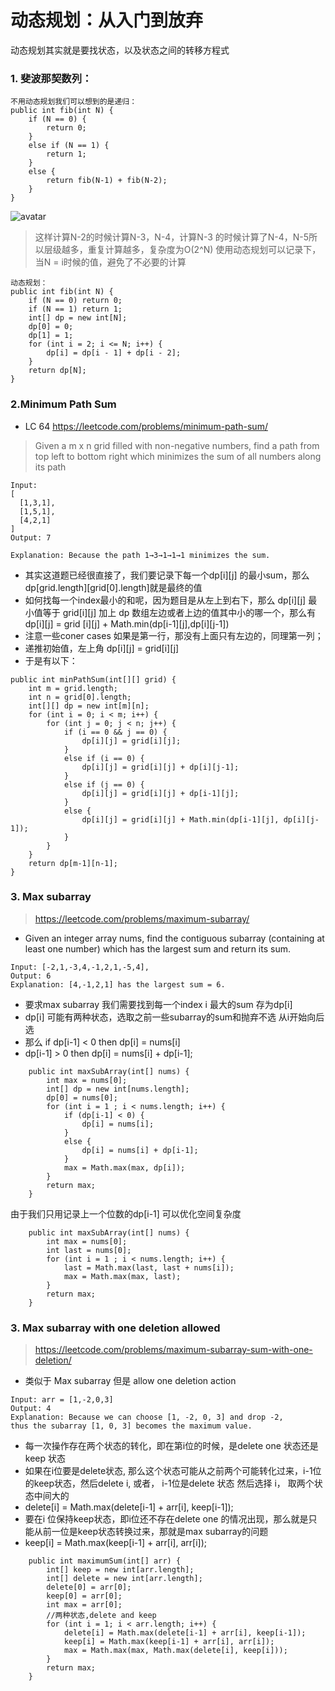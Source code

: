 # 动态规划：从入门到放弃


动态规划其实就是要找状态，以及状态之间的转移方程式

### 1. 斐波那契数列：

``` 
不用动态规划我们可以想到的是递归：
public int fib(int N) {
	if (N == 0) {
		return 0;
	} 
	else if (N == 1) {
	 	return 1;
  	} 
  	else {
   		return fib(N-1) + fib(N-2);
  	}
}  
```  
![avatar](https://images2017.cnblogs.com/blog/1281271/201711/1281271-20171120135408758-1412997977.png)

> 这样计算N-2的时候计算N-3，N-4，计算N-3 的时候计算了N-4，N-5所以层级越多，重复计算越多，复杂度为O(2^N)
> 使用动态规划可以记录下，当N = i时候的值，避免了不必要的计算 

```
动态规划：
public int fib(int N) {
	if (N == 0) return 0;
	if (N == 1) return 1;
	int[] dp = new int[N];
	dp[0] = 0;
	dp[1] = 1;
	for (int i = 2; i <= N; i++) {
		dp[i] = dp[i - 1] + dp[i - 2];
	}
	return dp[N];
}
```
### 2.Minimum Path Sum
- LC 64 https://leetcode.com/problems/minimum-path-sum/

> Given a m x n grid filled with non-negative numbers, find a path from top left to bottom right which minimizes the sum of all numbers along its path

```
Input:
[
  [1,3,1],
  [1,5,1],
  [4,2,1]
]
Output: 7

Explanation: Because the path 1→3→1→1→1 minimizes the sum.

```

- 其实这道题已经很直接了，我们要记录下每一个dp[i][j] 的最小sum，那么dp[grid.length][grid[0].length]就是最终的值
- 如何找每一个index最小的和呢，因为题目是从左上到右下，那么 dp[i][j] 最小值等于 grid[i][j] 加上 dp 数组左边或者上边的值其中小的哪一个，那么有 dp[i][j] = grid [i][j] + Math.min(dp[i-1][j],dp[i][j-1])
-  注意一些coner cases 如果是第一行，那没有上面只有左边的，同理第一列；
-  递推初始值，左上角 dp[i][j] = grid[i][j]
-  于是有以下：

```
public int minPathSum(int[][] grid) {
	int m = grid.length;
	int n = grid[0].length;
	int[][] dp = new int[m][n];
	for (int i = 0; i < m; i++) {
   		for (int j = 0; j < n; j++) {
			if (i == 0 && j == 0) {
				dp[i][j] = grid[i][j];
			} 
			else if (i == 0) {
				dp[i][j] = grid[i][j] + dp[i][j-1];
			}
			else if (j == 0) {
				dp[i][j] = grid[i][j] + dp[i-1][j];
			}
			else {
				dp[i][j] = grid[i][j] + Math.min(dp[i-1][j], dp[i][j-1]);
			}
		}
 	}
 	return dp[m-1][n-1];
}
```


### 3. Max subarray
> https://leetcode.com/problems/maximum-subarray/

- Given an integer array nums, find the contiguous subarray (containing at least one number) which has the largest sum and return its sum.

```
Input: [-2,1,-3,4,-1,2,1,-5,4],
Output: 6
Explanation: [4,-1,2,1] has the largest sum = 6.

```
- 要求max subarray 我们需要找到每一个index i 最大的sum 存为dp[i]
- dp[i] 可能有两种状态，选取之前一些subarray的sum和抛弃不选 从i开始向后选
- 那么 if dp[i-1] < 0 then dp[i] = nums[i]
- dp[i-1] > 0 then dp[i] = nums[i] + dp[i-1];

```
    public int maxSubArray(int[] nums) {
        int max = nums[0];
        int[] dp = new int[nums.length];
        dp[0] = nums[0];
        for (int i = 1 ; i < nums.length; i++) {
            if (dp[i-1] < 0) {
                dp[i] = nums[i];
            }
            else {
                dp[i] = nums[i] + dp[i-1];
            }
            max = Math.max(max, dp[i]);
        }
        return max;
    }
```
由于我们只用记录上一个位数的dp[i-1] 可以优化空间复杂度

```
    public int maxSubArray(int[] nums) {
        int max = nums[0];
        int last = nums[0];
        for (int i = 1 ; i < nums.length; i++) {
            last = Math.max(last, last + nums[i]);
            max = Math.max(max, last);
        }
        return max;
    }
```

### 3. Max subarray with one deletion allowed
> https://leetcode.com/problems/maximum-subarray-sum-with-one-deletion/

- 类似于  Max subarray 但是 allow one deletion action

```
Input: arr = [1,-2,0,3]
Output: 4
Explanation: Because we can choose [1, -2, 0, 3] and drop -2, 
thus the subarray [1, 0, 3] becomes the maximum value.
```
- 每一次操作存在两个状态的转化，即在第i位的时候，是delete one 状态还是keep 状态 
- 如果在i位要是delete状态, 那么这个状态可能从之前两个可能转化过来，i-1位的keep状态，然后delete i, 或者， i-1位是delete 状态 然后选择 i， 取两个状态中间大的 
- delete[i] = Math.max(delete[i-1] + arr[i], keep[i-1]);
- 要在i 位保持keep状态，即i位还不存在delete one 的情况出现，那么就是只能从前一位是keep状态转换过来，那就是max subarray的问题
- keep[i] = Math.max(keep[i-1] + arr[i], arr[i]);


```
    public int maximumSum(int[] arr) {
        int[] keep = new int[arr.length];
        int[] delete = new int[arr.length];
        delete[0] = arr[0];
        keep[0] = arr[0];
        int max = arr[0];
        //两种状态,delete and keep
        for (int i = 1; i < arr.length; i++) {
            delete[i] = Math.max(delete[i-1] + arr[i], keep[i-1]);
            keep[i] = Math.max(keep[i-1] + arr[i], arr[i]);
            max = Math.max(max, Math.max(delete[i], keep[i]));
        }                           
        return max;
    }
    
```
